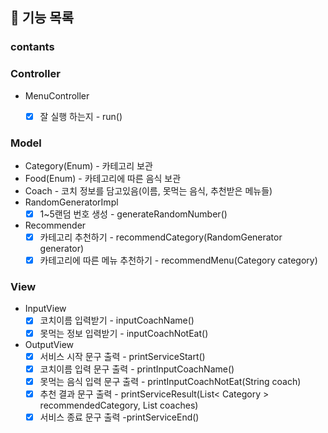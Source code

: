 ## 🚀 기능 목록

### contants

### Controller

- MenuController
  - [x] 잘 실행 하는지 - run()
  
  
### Model
- Category(Enum) - 카테고리 보관
- Food(Enum) - 카테고리에 따른 음식 보관
- Coach - 코치 정보를 담고있음(이름, 못먹는 음식, 추천받은 메뉴들)
- RandomGeneratorImpl
  - [x] 1~5랜덤 번호 생성 - generateRandomNumber()
- Recommender
  - [x] 카테고리 추천하기 - recommendCategory(RandomGenerator generator)
  - [x] 카테고리에 따른 메뉴 추천하기 - recommendMenu(Category category)

### View
- InputView
  - [x] 코치이름 입력받기 - inputCoachName()
  - [x] 못먹는 정보 입력받기 - inputCoachNotEat()

- OutputView
  - [x] 서비스 시작 문구 출력 - printServiceStart()
  - [x] 코치이름 입력 문구 출력 - printInputCoachName()
  - [x] 못먹는 음식 입력 문구 출력 - printInputCoachNotEat(String coach)
  - [x] 추천 결과 문구 출력 - printServiceResult(List< Category > recommendedCategory, List<Coach> coaches)
  - [x] 서비스 종료 문구 출력 -printServiceEnd()